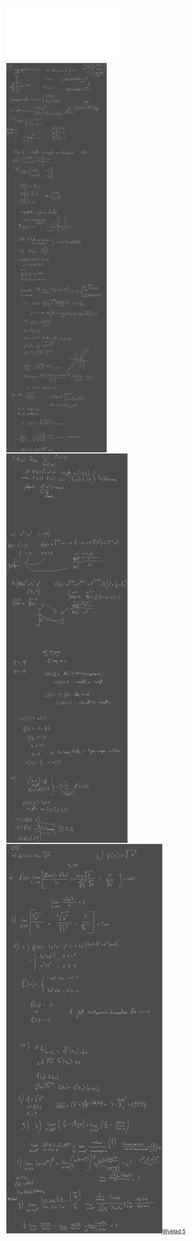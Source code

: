 ![Lista_5_AM1](Notatki/Semestr%201/Analiza%20matematyczna%201.2A/%C4%86wiczenia/%C4%86wiczenia%205/Lista_5_AM1.pdf)
![Drawing 2022-11-18 16.05.14.excalidraw.svg](Notatki/Semestr%201/Analiza%20matematyczna%201.2A/%C4%86wiczenia/%C4%86wiczenia%205/Drawing%202022-11-18%2016.05.14.excalidraw.svg)
![Drawing 2022-11-24 16.54.15.excalidraw.svg](Notatki/Semestr%201/Analiza%20matematyczna%201.2A/%C4%86wiczenia/%C4%86wiczenia%205/Drawing%202022-11-24%2016.54.15.excalidraw.svg)
![Drawing 2022-12-02 15.17.24.excalidraw.svg](Notatki/Semestr%201/Analiza%20matematyczna%201.2A/%C4%86wiczenia/%C4%86wiczenia%205/Drawing%202022-12-02%2015.17.24.excalidraw.svg)[Wykład 5](Notatki/Semestr%201/Analiza%20matematyczna%201.2A/Wyk%C5%82ady/Wyk%C5%82ad%205/Wyk%C5%82ad%205.md)
